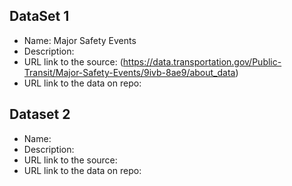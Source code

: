 ## DataSet 1
- Name: Major Safety Events
- Description:
- URL link to the source: (https://data.transportation.gov/Public-Transit/Major-Safety-Events/9ivb-8ae9/about_data) 
- URL link to the data on repo:

## Dataset 2
- Name:
- Description:
- URL link to the source:
- URL link to the data on repo:
